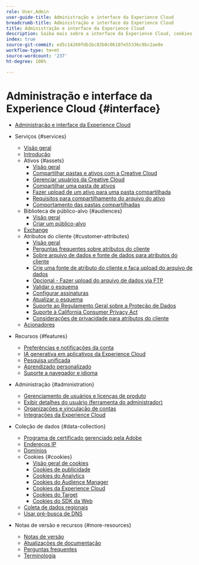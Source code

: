 ```yaml
---
role: User,Admin
user-guide-title: Administração e interface da Experience Cloud
breadcrumb-title: Administração e interface da Experience Cloud
title: Administração e interface da Experience Cloud
description: Saiba mais sobre a interface da Experience Cloud, cookies e preferências de conta. Gerencie produtos e configure o serviço Pessoas, incluindo atributos do cliente e biblioteca de público-alvo. Compartilhar ativos da Experience Cloud.
index: true
source-git-commit: ed5c14269fdb1bc83b0c06107e55336c9bc2ae9e
workflow-type: tm+mt
source-wordcount: '237'
ht-degree: 100%

---
```



# Administração e interface da Experience Cloud {#interface}

+ [Administração e interface da Experience Cloud](experience-cloud.md)

+ Serviços {#services}
   + [Visão geral](services/overview.md)
   + [Introdução](services/getting-started.md)
   + Ativos {#assets}
      + [Visão geral](services/assets/experience-cloud-assets.md)
      + [Compartilhar pastas e ativos com a Creative Cloud](services/assets/creative-cloud.md)
      + [Gerenciar usuários da Creative Cloud](services/assets/manage-cc-users.md)
      + [Compartilhar uma pasta de ativos](services/assets/share.md)
      + [Fazer upload de um ativo para uma pasta compartilhada](services/assets/upload.md)
      + [Requisitos para compartilhamento do arquivo do ativo](services/assets/file-reqs.md)
      + [Comportamento das pastas compartilhadas](services/assets/behavior.md)
   + Biblioteca de público-alvo {#audiences}
      + [Visão geral](services/audiences/overview.md)
      + [Criar um público-alvo](services/audiences/create.md)
   + [Exchange](services/exchange.md)
   + Atributos do cliente {#customer-attributes}
      + [Visão geral](services/customer-attributes/attributes.md)
      + [Perguntas frequentes sobre atributos do cliente](services/customer-attributes/faq-crs.md)
      + [Sobre arquivo de dados e fonte de dados para atributos do cliente](services/customer-attributes/crs-data-file.md)
      + [Crie uma fonte de atributo do cliente e faça upload do arquivo de dados](services/customer-attributes/t-crs-usecase.md)
      + [Opcional - Fazer upload do arquivo de dados via FTP](services/customer-attributes/t-upload-attributes-ftp.md)
      + [Validar o esquema](services/customer-attributes/validate-schema.md)
      + [Configurar assinaturas](services/customer-attributes/subscription.md)
      + [Atualizar o esquema](services/customer-attributes/t-update-schema.md)
      + [Suporte ao Regulamento Geral sobre a Proteção de Dados](services/customer-attributes/gdpr.md)
      + [Suporte à California Consumer Privacy Act](services/customer-attributes/ccpa.md)
      + [Considerações de privacidade para atributos do cliente](services/customer-attributes/privacy-mac.md)
   + [Acionadores](services/triggers.md)

+ Recursos {#features}
   + [Preferências e notificações da conta](features/account-preferences.md)
   + [IA generativa em aplicativos da Experience Cloud](features/generative-ai.md)
   + [Pesquisa unificada](features/search.md)
   + [Aprendizado personalizado](features/personalized-learning.md)
   + [Suporte a navegador e idioma](browser-language.md)

+ Administração {#administration}
   + [Gerenciamento de usuários e licenças de produto](administration/admin-console.md)
   + [Exibir detalhes do usuário (ferramenta do administrador)](administration/admin-tool-experience-cloud.md)
   + [Organizações e vinculação de contas](administration/organizations.md)
   + [Integrações da Experience Cloud](administration/integrations.md)

+ Coleção de dados {#data-collection}
   + [Programa de certificado gerenciado pela Adobe](data-collection/adobe-managed-cert.md)
   + [Endereços IP](data-collection/ip-addresses.md)
   + [Domínios](data-collection/domains.md)
   + Cookies {#cookies}
      + [Visão geral de cookies](data-collection/cookies/overview.md)
      + [Cookies de publicidade](data-collection/cookies/advertising.md)
      + [Cookies do Analytics](data-collection/cookies/analytics.md)
      + [Cookies do Audience Manager](data-collection/cookies/audience-manager.md)
      + [Cookies da Experience Cloud ](data-collection/cookies/experience-cloud.md)
      + [Cookies do Target](data-collection/cookies/target.md)
      + [Cookies do SDK da Web](data-collection/cookies/web-sdk.md)
   + [Coleta de dados regionais](data-collection/rdc.md)
   + [Usar pré-busca de DNS](data-collection/dns-prefetch.md)

+ Notas de versão e recursos {#more-resources}
   + [Notas de versão](more-resources/release-notes.md)
   + [Atualizações de documentação](more-resources/doc-updates.md)
   + [Perguntas frequentes](more-resources/faq.md)
   + [Terminologia](more-resources/terms.md)

